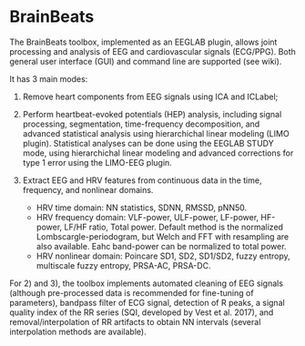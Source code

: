 # BrainBeats

The BrainBeats toolbox, implemented as an EEGLAB plugin, allows joint processing and analysis of EEG and cardiovascular signals (ECG/PPG). Both general user interface (GUI) and command line are supported (see wiki). 

It has 3 main modes: 

  1) Remove heart components from EEG signals using ICA and ICLabel; 

  2) Perform heartbeat-evoked potentials (HEP) analysis, including signal processing, segmentation, time-frequency decomposition, and advanced statistical analysis using hierarchichal linear modeling (LIMO plugin). Statistical analyses can be done using the EEGLAB STUDY mode, using hierarchichal linear modeling and advanced corrections for type 1 error using the LIMO-EEG plugin. 

  3) Extract EEG and HRV features from continuous data in the time, frequency, and nonlinear domains. 
     - HRV time domain: NN statistics, SDNN, RMSSD, pNN50.
     - HRV frequency domain: VLF-power, ULF-power, LF-power, HF-power, LF/HF ratio, Total power. Default method is the normalized Lombscargle-periodogram, but Welch and FFT with resampling are also available. Eahc band-power can be normalized to total power.
     - HRV nonlinear domain: Poincare SD1, SD2, SD1/SD2, fuzzy entropy, multiscale fuzzy entropy, PRSA-AC, PRSA-DC. 

For 2) and 3), the toolbox implements automated cleaning of EEG signals (although pre-processed data is recommended for fine-tuning of parameters), bandpass filter of ECG signal, detection of R peaks, a signal quality index of the RR series (SQI, developed by Vest et al. 2017), and removal/interpolation of RR artifacts to obtain NN intervals (several interpolation methods are available). 
